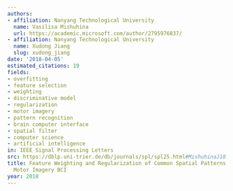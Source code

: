 ```yaml
---
authors:
- affiliation: Nanyang Technological University
  name: Vasilisa Mishuhina
  url: https://academic.microsoft.com/author/2795976837/
- affiliation: Nanyang Technological University
  name: Xudong Jiang
  slug: xudong_jiang
date: '2018-04-05'
estimated_citations: 19
fields:
- overfitting
- feature selection
- weighting
- discriminative model
- regularization
- motor imagery
- pattern recognition
- brain computer interface
- spatial filter
- computer science
- artificial intelligence
in: IEEE Signal Processing Letters
src: https://dblp.uni-trier.de/db/journals/spl/spl25.html#MishuhinaJ18
title: Feature Weighting and Regularization of Common Spatial Patterns in EEG-Based
  Motor Imagery BCI
year: 2018
---
```

